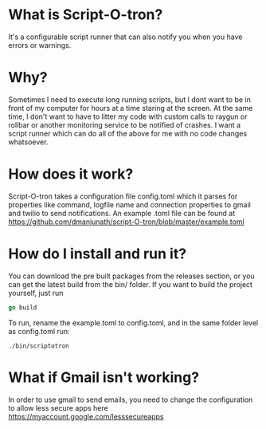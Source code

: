# What is Script-O-tron?

It's a configurable script runner that can also notify you when you have errors or warnings. 

# Why?

Sometimes I need to execute long running scripts, but I dont want to be in front of my computer for hours at a time staring at the screen. At the same time, I don't want to have to litter my code with custom calls to raygun or rollbar or another monitoring service to be notified of crashes. I want a script runner which can do all of the above for me with no code changes whatsoever.

# How does it work?

Script-O-tron takes a configuration file config.toml which it parses for properties like command, logfile name and connection properties to gmail and twilio to send notifications. An example .toml file can be found at https://github.com/dmanjunath/script-O-tron/blob/master/example.toml

# How do I install and run it?

You can download the pre built packages from the releases section, or you can get the latest build from the bin/ folder. If you want to build the project yourself, just run 
```go
go build
```

To run, rename the example.toml to config.toml, and in the same folder level as config.toml run:

```shell
./bin/scriptotron
```

# What if Gmail isn't working?

In order to use gmail to send emails, you need to change the configuration to allow less secure apps here https://myaccount.google.com/lesssecureapps